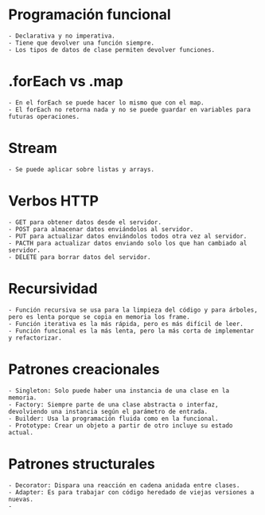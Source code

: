 # Programación funcional
    - Declarativa y no imperativa.
    - Tiene que devolver una función siempre.
    - Los tipos de datos de clase permiten devolver funciones.

# .forEach vs .map
    - En el forEach se puede hacer lo mismo que con el map.
    - El forEach no retorna nada y no se puede guardar en variables para futuras operaciones.

# Stream
    - Se puede aplicar sobre listas y arrays.

# Verbos HTTP
    - GET para obtener datos desde el servidor.
    - POST para almacenar datos enviándolos al servidor.
    - PUT para actualizar datos enviándolos todos otra vez al servidor.
    - PACTH para actualizar datos enviando solo los que han cambiado al servidor.
    - DELETE para borrar datos del servidor.

# Recursividad
    - Función recursiva se usa para la limpieza del código y para árboles, pero es lenta porque se copia en memoria los frame.
    - Función iterativa es la más rápida, pero es más difícil de leer.
    - Función funcional es la más lenta, pero la más corta de implementar y refactorizar.

# Patrones creacionales
    - Singleton: Solo puede haber una instancia de una clase en la memoria.
    - Factory: Siempre parte de una clase abstracta o interfaz, devolviendo una instancia según el parámetro de entrada.
    - Builder: Usa la programación fluida como en la funcional.
    - Prototype: Crear un objeto a partir de otro incluye su estado actual.

# Patrones structurales
    - Decorator: Dispara una reacción en cadena anidada entre clases.
    - Adapter: Es para trabajar con código heredado de viejas versiones a nuevas.
    - 